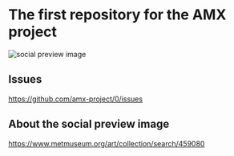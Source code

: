 # The first repository for the AMX project
![social preview image](https://repository-images.githubusercontent.com/591343419/c8f5fe55-f6bb-4393-95cf-4bcbb16ce0d4)

## Issues
https://github.com/amx-project/0/issues

## About the social preview image
https://www.metmuseum.org/art/collection/search/459080
